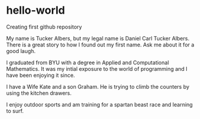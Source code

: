 # hello-world
Creating first github repository

My name is Tucker Albers, but my legal name is Daniel Carl Tucker Albers. There is a great story to how I found out my first name. Ask me about it for a good laugh.

I graduated from BYU with a degree in Applied and Computational Mathematics. It was my intial exposure to the world of programming and I have been enjoying it since.

I have a Wife Kate and a son Graham. He is trying to climb the counters by using the kitchen drawers. 

I enjoy outdoor sports and am training for a spartan beast race and learning to surf.
